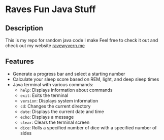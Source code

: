 # Raves Fun Java Stuff
## Description
This is my repo for random java code I make
Feel free to check it out and check out my website
[ravewyvern.me](https://ravewyvern.me/home.html)

## Features
- Generate a progress bar and select a starting number
- Calculate your sleep score based on REM, light, and deep sleep times
- Java terminal with various commands:
    - `help`: Displays information about commands
    - `exit`: Exits the terminal
    - `version`: Displays system information
    - `cd`: Changes the current directory
    - `date`: Displays the current date and time
    - `echo`: Displays a message
    - `clear`: Clears the terminal screen
    - `dice`: Rolls a specified number of dice with a specified number of sides